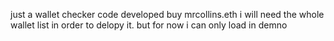 just a wallet checker code developed buy mrcollins.eth i will need the whole wallet list in order to delopy it. but for now i can only load in demno
